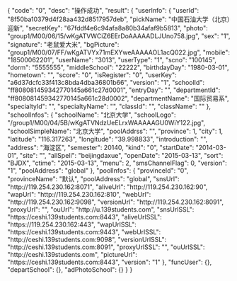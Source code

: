 {
  "code": "0",
  "desc": "操作成功",
  "result": {
    "userInfo": {
      "userId": "8f50ba10379d4f28aa432d8517957deb",
      "pickName": "中国石油大学（北京）迎新",
      "secretKey": "67fddf4e6c94afa8a80b34afaf9b5813",
      "photo": "group1\/M00\/06\/15\/wKgATVWCiZ6EErDoAAAAADLJUno758.jpg",
      "sex": "1",
      "signature": "老鼠爱大米",
      "bgPicture": "group1\/M00\/07\/FF\/wKgATVYx71mEXYweAAAAAOL1acQ022.jpg",
      "mobile": "18500062201",
      "userName": "3013",
      "userType": "1",
      "scno": "100145",
      "dorm": "5555555",
      "middleSchool": "22222",
      "birthdayDay": "1980-03-01",
      "hometown": "",
      "score": "0",
      "isRegister": "0",
      "userKey": "a6d37dcfc33f413c8bda4dba36801b66",
      "version": "1",
      "schoolId": "ff808081459342770145a661c27d0001",
      "entryDay": "",
      "departmentId": "ff808081459342770145a661c28d0002",
      "departmentName": "国际贸易系",
      "specialtyId": "",
      "specialtyName": "",
      "classId": "",
      "className": ""
    },
    "schoolInfos": {
      "schoolName": "北京大学",
      "schoolLogo": "\/group1\/M00\/04\/5B\/wKgATVNdzUeELrxWAAAAAGU0WiY122.jpg",
      "schoolSimpleName": "北京大学",
      "poolAddrss": "",
      "province": 1,
      "city": 1,
      "latitude": "116.317263",
      "longitude": "39.998833",
      "introduction": "",
      "address": "海淀区",
      "semester": 20140,
      "kind": "0",
      "startDate": "2014-03-01",
      "site": "",
      "allSpell": "beijingdaxue",
      "openDate": "2015-03-13",
      "sort": "BJDX",
      "ctime": "2015-03-13",
      "menu": 2,
      "smsChannelFlag": 0,
      "version": "1",
      "poolAddress": "global"
    },
    "poolInfos": {
      "provinceId": "0",
      "provinceName": "默认",
      "poolAddress": "global",
      "snsUrl": "http:\/\/119.254.230.162:8071",
      "aliveUrl": "http:\/\/119.254.230.162:90",
      "wapUrl": "http:\/\/119.254.230.162:810",
      "webUrl": "http:\/\/119.254.230.162:9098",
      "versionUrl": "http:\/\/119.254.230.162:8091",
      "proxyUrl": "",
      "ouUrl": "http:\/\/u.139students.com",
      "snsUrlSSL": "https:\/\/ceshi.139students.com:8443",
      "aliveUrlSSL": "https:\/\/119.254.230.162:443",
      "wapUrlSSL": "https:\/\/ceshi.139students.com:9443",
      "webUrlSSL": "http:\/\/ceshi.139students.com:9098",
      "versionUrlSSL": "http:\/\/ceshi.139students.com:8091",
      "proxyUrlSSL": "",
      "ouUrlSSL": "http:\/\/ceshi.139students.com",
      "pictureUrl": "https:\/\/ceshi.139students.com:8443",
      "version": "1"
    },
    "funcUser": {},
    "departSchool": {},
    "adPhotoSchool": {}
  }
}